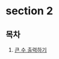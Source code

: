 # section 2

## 목차

1. [큰 수 출력하기](https://github.com/ichbinmin2/Algorythm/blob/main/Inflearn-Algorythm/inflearn/sec1/1-큰수출력하기/1-큰수출력하기.md)
